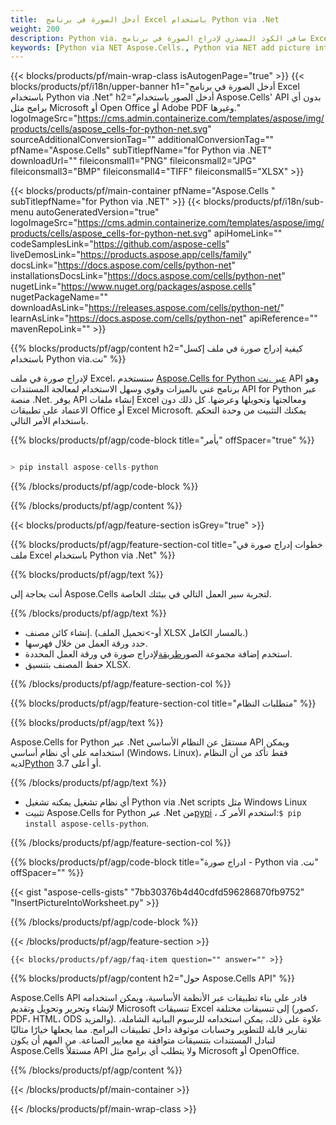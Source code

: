 ```yaml
---
title:  أدخل الصورة في برنامج Excel باستخدام Python via .Net
weight: 200
description: Python via. صافي الكود المصدري لإدراج الصورة في برنامج Excel.
keywords: [Python via NET Aspose.Cells., Python via NET add picture into Excel., Python via NET insert picture into Excel., Python via NET create picture in Excel]
---
```

{{< blocks/products/pf/main-wrap-class isAutogenPage="true" >}}
{{< blocks/products/pf/i18n/upper-banner h1="أدخل الصورة في برنامج Excel باستخدام Python via .Net" h2="أدخل الصور باستخدام Aspose.Cells\' API بدون أي برامج مثل Microsoft أو Open Office أو Adobe PDF وغيرها." logoImageSrc="https://cms.admin.containerize.com/templates/aspose/img/products/cells/aspose_cells-for-python-net.svg" sourceAdditionalConversionTag="" additionalConversionTag="" pfName="Aspose.Cells" subTitlepfName="for Python via .NET" downloadUrl="" fileiconsmall1="PNG" fileiconsmall2="JPG" fileiconsmall3="BMP" fileiconsmall4="TIFF" fileiconsmall5="XLSX" >}}

{{< blocks/products/pf/main-container pfName="Aspose.Cells " subTitlepfName="for Python via .NET" >}}
{{< blocks/products/pf/i18n/sub-menu autoGeneratedVersion="true" logoImageSrc="https://cms.admin.containerize.com/templates/aspose/img/products/cells/aspose_cells-for-python-net.svg" apiHomeLink="" codeSamplesLink="https://github.com/aspose-cells" liveDemosLink="https://products.aspose.app/cells/family" docsLink="https://docs.aspose.com/cells/python-net" installationsDocsLink="https://docs.aspose.com/cells/python-net" nugetLink="https://www.nuget.org/packages/aspose.cells" nugetPackageName="" downloadAsLink="https://releases.aspose.com/cells/python-net/" learnAsLink="https://docs.aspose.com/cells/python-net" apiReference="" mavenRepoLink="" >}}

{{% blocks/products/pf/agp/content h2="كيفية إدراج صورة في ملف إكسل باستخدام Python via.نت" %}}

 لإدراج صورة في ملف Excel، سنستخدم
 [Aspose.Cells for Python عبر .نت](https://pypi.org/project/aspose-cells-python/) 
 API وهو برنامج غني بالميزات وقوي وسهل الاستخدام لمعالجة المستندات API for Python عبر منصة .Net. يوفر API إنشاء ملفات Excel ومعالجتها وتحويلها وعرضها. كل ذلك دون الاعتماد على تطبيقات Office أو Excel Microsoft. يمكنك التثبيت من وحدة التحكم باستخدام الأمر التالي.

{{% blocks/products/pf/agp/code-block title="يأمر" offSpacer="true" %}}

```cs

> pip install aspose-cells-python

```

{{% /blocks/products/pf/agp/code-block %}}

{{% /blocks/products/pf/agp/content %}}

{{< blocks/products/pf/agp/feature-section isGrey="true" >}}

{{% blocks/products/pf/agp/feature-section-col title="خطوات إدراج صورة في ملف Excel باستخدام Python via .Net" %}}

{{% blocks/products/pf/agp/text %}}

أنت بحاجة إلى Aspose.Cells لتجربة سير العمل التالي في بيئتك الخاصة.

{{% /blocks/products/pf/agp/text %}}

+ إنشاء كائن مصنف. (أو->تحميل الملف XLSX بالمسار الكامل.)
+ حدد ورقة العمل من خلال فهرسها.
 + استخدم إضافة مجموعة الصور[طريقة](https://reference.aspose.com/cells/python-net/aspose.cells.drawing/picturecollection/)لإدراج صورة في ورقة العمل المحددة.
+ حفظ المصنف بتنسيق XLSX.

{{% /blocks/products/pf/agp/feature-section-col %}}

{{% blocks/products/pf/agp/feature-section-col title="متطلبات النظام" %}}

{{% blocks/products/pf/agp/text %}}

 Aspose.Cells for Python عبر .Net مستقل عن النظام الأساسي API ويمكن استخدامه على أي نظام أساسي (Windows، Linux)، فقط تأكد من أن النظام لديه[Python](https://www.python.org/downloads/) 3.7 أو أعلى.
 
{{% /blocks/products/pf/agp/text %}}

-  أي نظام تشغيل يمكنه تشغيل Python via .Net scripts مثل Windows Linux
-  تثبيت Aspose.Cells for Python عبر .Net من<a href="https://pypi.org/project/aspose-cells-python/">pypi</a> ، استخدم الأمر كـ:<code>$ pip install aspose-cells-python</code>.

{{% /blocks/products/pf/agp/feature-section-col %}}

{{% blocks/products/pf/agp/code-block title="ادراج صورة - Python via .نت" offSpacer="" %}}

{{< gist "aspose-cells-gists" "7bb30376b4d40cdfd596286870fb9752" "InsertPictureIntoWorksheet.py" >}}

{{% /blocks/products/pf/agp/code-block %}}

{{< /blocks/products/pf/agp/feature-section >}}

    {{< blocks/products/pf/agp/faq-item question="" answer="" >}}
 

<!-- aboutfile Starts -->

{{% blocks/products/pf/agp/content h2="حول Aspose.Cells API" %}}

Aspose.Cells API قادر على بناء تطبيقات عبر الأنظمة الأساسية، ويمكن استخدامه لإنشاء وتحرير وتحويل وتقديم Microsoft تنسيقات Excel إلى تنسيقات مختلفة (كصور، PDF، HTML، ODS والمزيد). علاوة على ذلك، يمكن استخدامه للرسوم البيانية الشاملة، تقارير قابلة للتطوير وحسابات موثوقة داخل تطبيقات البرامج. مما يجعلها خيارًا مثاليًا لتبادل المستندات بتنسيقات متوافقة مع معايير الصناعة. من المهم أن يكون Aspose.Cells مستقلاً API ولا يتطلب أي برامج مثل Microsoft أو OpenOffice.

{{% /blocks/products/pf/agp/content %}}



<!-- aboutfile Ends -->
<!--
{{< blocks/products/pf/agp/other-supported-section title="Other Supported Splitting Formats" subTitle="Using Python via NET, One can also split large file into chunks of many other file formats including." >}}

{{< blocks/products/pf/agp/other-supported-section-item href="https://products.aspose.com/cells/net/splitter/ods/" name="ODS" description="OpenDocument Spreadsheet File" >}}
{{< blocks/products/pf/agp/other-supported-section-item href="https://products.aspose.com/cells/net/splitter/xls/" name="XLS" description="Excel Binary Format" >}}
{{< blocks/products/pf/agp/other-supported-section-item href="https://products.aspose.com/cells/net/splitter/xlsb/" name="XLSB" description="Binary Excel Workbook File" >}}
{{< blocks/products/pf/agp/other-supported-section-item href="https://products.aspose.com/cells/net/splitter/xlsm/" name="XLSM" description="Spreadsheet File" >}}

{{< /blocks/products/pf/agp/other-supported-section >}}

-->

{{< /blocks/products/pf/main-container >}}
    
{{< /blocks/products/pf/main-wrap-class >}}
